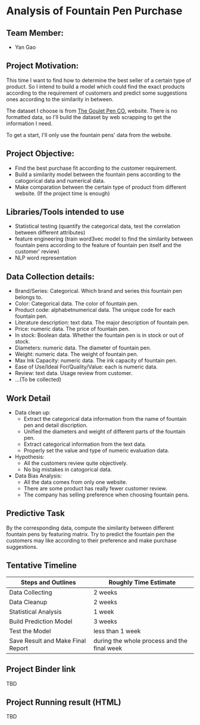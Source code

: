 # Analysis of Fountain Pen Purchase

## Team Member:

- Yan Gao

## Project Motivation:

This time I want to find how to determine the best seller of a certain type of product. So I intend to build a model which could find the exact products according to the requirement of customers and predict some suggestions ones according to the similarity in between.

The dataset I choose is from [The Goulet Pen CO.]( https://www.gouletpens.com/ ) website. There is no formatted data, so I'll build the dataset by web scrapping to get the information I need.

To get a start, I'll only use the fountain pens' data from the website.

## Project Objective:

- Find the best purchase fit according to the customer requirement.
- Build a similarity model between the fountain pens according to the catogorical data and numerical data.
- Make comparation between the certain type of product from different website. (If the project time is enough)

## Libraries/Tools intended to use

- Statistical testing (quantify the categorical data, test the correlation between different attributes)
- feature engineering (train word3vec model to find the similarity between fountain pens according to the feature of fountain pen itself and the customer' review)
- NLP word representation

## Data Collection details:

- Brand/Series: Categorical. Which brand and series this fountain pen belongs to.
- Color: Categorical data. The color of fountain pen.
- Product code: alphabetnumerical data. The unique code for each fountain pen.
- Literature description: text data. The major description of fountain pen.
- Price: numeric data. The price of fountain pen.
- In stock: Boolean data. Whether the fountain pen is in stock or out of stock.
- Diameters: numeric data. The diameter of fountain pen.
- Weight: numeric data. The weight of fountain pen.
- Max Ink Capacity: numeric data. The ink capacity of fountain pen.
- Ease of Use/Ideal For/Quality/Value: each is numeric data.
- Review: text data. Usage review from customer.
- ...(To be collected)

## Work Detail

- Data clean up: 
    * Extract the categorical data information from the name of fountain pen and detail discription.
    * Unified the diameters and weight of different parts of the fountain pen.
    * Extract categorical information from the text data.
    * Properly set the value and type of numeric evaluation data.
- Hypothesis:
    * All the customers review quite objectively.
    * No big mistakes in catogorical data.
- Data Bias Analysis:
    * All the data comes from only one website.
    * There are some product has really fewer customer review.
    * The company has selling preference when choosing fountain pens.

## Predictive Task

By the corresponding data, compute the similarity between different fountain pens by featuring matrix. Try to predict the fountain pen the customers may like according to their preference and make purchase suggestions.

## Tentative Timeline
Steps and Outlines | Roughly Time Estimate
------------------ | ---------------------
Data Collecting | 2 weeks
Data Cleanup | 2 weeks
Statistical Analysis | 1 week
Build Prediction Model | 3 weeks
Test the Model | less than 1 week
Save Result and Make Final Report | during the whole process and the final week

## Project Binder link
TBD

## Project Running result (HTML)
TBD